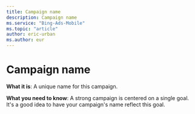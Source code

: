 ```yaml
---
title: Campaign name
description: Campaign name
ms.service: "Bing-Ads-Mobile"
ms.topic: "article"
author: eric-urban
ms.author: eur
---
```


# Campaign name

**What it is**: A unique name for this campaign.

**What you need to know**: A strong campaign is centered on a single goal. It's a good idea to have your campaign's name reflect this goal.



